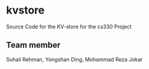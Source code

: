 kvstore
=======
Source Code for the KV-store for the cs330 Project

Team member
-----------
Suhail Rehman, Yongshan Ding, Mohammad Reza Jokar

